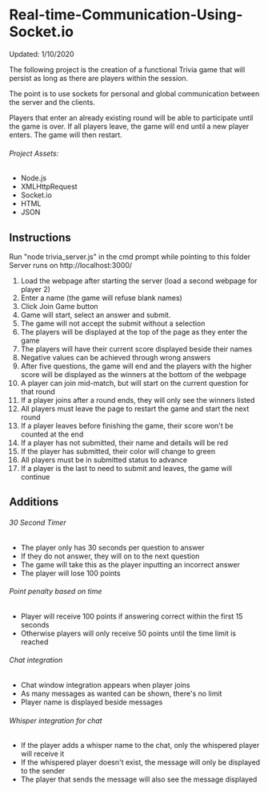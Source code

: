 # Real-time-Communication-Using-Socket.io

Updated: 1/10/2020

The following project is the creation of a functional Trivia game that will
persist as long as there are players within the session.

The point is to use sockets for personal and global communication
between the server and the clients.

Players that enter an already existing round will be able to participate until
the game is over. If all players leave, the game will end until a new
player enters. The game will then restart.

###### Project Assets:

- Node.js
- XMLHttpRequest
- Socket.io
- HTML
- JSON

## Instructions

Run "node trivia_server.js" in the cmd prompt while pointing to this folder
Server runs on http://localhost:3000/

1. Load the webpage after starting the server (load a second webpage for player 2)
2. Enter a name (the game will refuse blank names)
3. Click Join Game button
4. Game will start, select an answer and submit.
5. The game will not accept the submit without a selection
6. The players will be displayed at the top of the page as they enter the game
7. The players will have their current score displayed beside their names
8. Negative values can be achieved through wrong answers
9. After five questions, the game will end and the players with the higher score will be displayed as the winners at the bottom of the webpage
10. A player can join mid-match, but will start on the current question for that round
11. If a player joins after a round ends, they will only see the winners listed
12. All players must leave the page to restart the game and start the next round
13. If a player leaves before finishing the game, their score won't be counted at the end
14. If a player has not submitted, their name and details will be red
15. If the player has submitted, their color will change to green
16. All players must be in submitted status to advance
17. If a player is the last to need to submit and leaves, the game will continue

## Additions

###### 30 Second Timer
  - The player only has 30 seconds per question to answer
  - If they do not answer, they will on to the next question
  - The game will take this as the player inputting an incorrect answer
  - The player will lose 100 points

###### Point penalty based on time
  - Player will receive 100 points if answering correct within the first 15 seconds
  - Otherwise players will only receive 50 points until the time limit is reached

###### Chat integration
  - Chat window integration appears when player joins
  - As many messages as wanted can be shown, there's no limit
  - Player name is displayed beside messages

###### Whisper integration for chat
  - If the player adds a whisper name to the chat, only the whispered player will receive it
  - If the whispered player doesn't exist, the message will only be displayed to the sender
  - The player that sends the message will also see the message displayed
